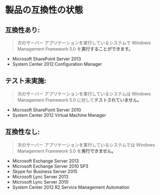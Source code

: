 # 製品の互換性の状態

## 互換性あり:
> 次のサーバー アプリケーションを実行しているシステムで Windows Management Framework 5.0 を**実行することができます。**

- Microsoft SharePoint Server 2013
- System Center 2012 Configuration Manager

## テスト未実施:
> 次のサーバー アプリケーションを実行しているシステムは Windows Management Framework 5.0 に対して**テストされていません。**

- Microsoft SharePoint Server 2010
- System Center 2012 Virtual Machine Manager

## 互換性なし:
> 次のサーバー アプリケーションを実行しているシステムでは Windows Management Framework 5.0 を**実行できません。**

- Microsoft Exchange Server 2013
- Microsoft Exchange Server 2010 SP3
- Skype for Business Server 2015
- Microsoft Lync Server 2013
- Microsoft Lync Server 2010
- System Center 2012 R2 Service Management Automation



<!--HONumber=May16_HO4-->


